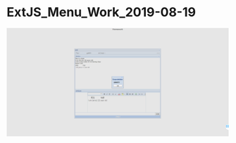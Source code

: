 # ExtJS_Menu_Work_2019-08-19


![Image text](https://github.com/tjslzz/ExtJS_Menu_Work_2019-08-19/blob/master/screeshut.png)
